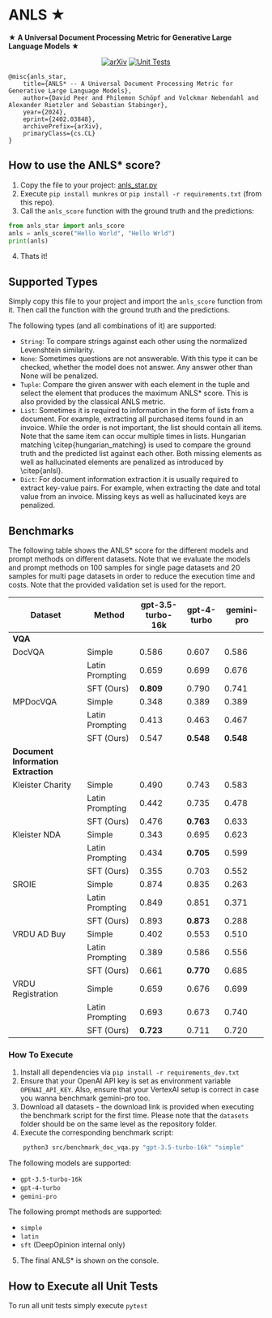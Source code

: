 # ANLS ★
**★ A Universal Document Processing Metric for Generative Large Language Models ★**

<div align="center">

<a href="">[![arXiv](https://img.shields.io/badge/arXiv-2402.03848-30C251.svg)](https://arxiv.org/abs/2402.03848)</a>
<a href="">![Unit Tests](https://github.com/deepopinion/anls_star_metric/actions/workflows/test.yml/badge.svg)</a>

</div>

    @misc{anls_star,
        title={ANLS* -- A Universal Document Processing Metric for Generative Large Language Models}, 
        author={David Peer and Philemon Schöpf and Volckmar Nebendahl and Alexander Rietzler and Sebastian Stabinger},
        year={2024},
        eprint={2402.03848},
        archivePrefix={arXiv},
        primaryClass={cs.CL}
    }

## How to use the ANLS* score?
1. Copy the file to your project: [anls_star.py](src/anls_star.py)
2. Execute `pip install munkres` or `pip install -r requirements.txt` (from this repo). 
3. Call the `anls_score` function with the ground truth and the predictions:

```python
from anls_star import anls_score
anls = anls_score("Hello World", "Hello Wrld")
print(anls)
```

4. Thats it!

## Supported Types
Simply copy this file to your project and import the `anls_score` function from it. Then call the function with the ground truth and the predictions. 

The following types (and all combinations of it) are supported:
- `String`: To compare strings against each other using the normalized Levenshtein similarity.
- `None`: Sometimes questions are not answerable. With this type it can be checked, whether the model does not answer. Any answer other than None will be penalized.
- `Tuple`: Compare the given answer with each element in the tuple and select the element that produces the maximum ANLS* score. This is also provided by the classical ANLS metric.
- `List`: Sometimes it is required to information in the form of lists from a document. For example, extracting all purchased items found in an invoice. While the order is not important, the list should contain all items. Note that the same item can occur multiple times in lists. Hungarian matching \citep{hungarian_matching} is used to compare the ground truth and the predicted list against each other. Both missing elements as well as hallucinated elements are penalized as introduced by \citep{anlsl}.
- `Dict`: For document information extraction it is usually required to extract key-value pairs. For example, when extracting the date and total value from an invoice. Missing keys as well as hallucinated keys are penalized.

## Benchmarks

The following table shows the ANLS* score for the different models and prompt methods on different datasets. Note that we evaluate the models and prompt methods on 100 samples for single page datasets and 20 samples for multi page datasets in order to reduce the execution time and costs. Note that the provided validation set is used for the report.


<!-- Use the following page to convert to latex for the paper https://tableconvert.com/markdown-to-latex -->
| Dataset           | Method     | gpt-3.5-turbo-16k | gpt-4-turbo | gemini-pro |
| ----------------- | ---------- | ----------------- | ----------- | ---------- |
|**VQA**|
| DocVQA            | Simple          | 0.586             | 0.607       | 0.586      |
|                   | Latin Prompting | 0.659             | 0.699       | 0.676      |
|                   | SFT (Ours)      | **0.809**             | 0.790       | 0.741      |
| MPDocVQA          | Simple          | 0.348             | 0.389       | 0.389      |
|                   | Latin Prompting | 0.413             | 0.463       | 0.467      |
|                   | SFT (Ours)      | 0.547             | **0.548**       | **0.548**      |
|**Document Information Extraction**|
| Kleister Charity  | Simple          | 0.490             | 0.743       | 0.583      |
|                   | Latin Prompting | 0.442             | 0.735       | 0.478      |
|                   | SFT (Ours)      | 0.476             | **0.763**       | 0.633      |
| Kleister NDA      | Simple          | 0.343             | 0.695       | 0.623      |
|                   | Latin Prompting | 0.434             | **0.705**       | 0.599      |
|                   | SFT (Ours)      | 0.355             | 0.703       | 0.552      |
| SROIE             | Simple          | 0.874             | 0.835       | 0.263      |
|                   | Latin Prompting | 0.849             | 0.851       | 0.371      |
|                   | SFT (Ours)      | 0.893             | **0.873**       | 0.288      |
| VRDU AD Buy       | Simple          | 0.402             | 0.553       | 0.510      |
|                   | Latin Prompting | 0.389             | 0.586       | 0.556      |
|                   | SFT (Ours)      | 0.661             | **0.770**       | 0.685      |
| VRDU Registration | Simple          | 0.659             | 0.676       | 0.699      |
|                   | Latin Prompting | 0.693             | 0.673       | 0.740      |
|                   | SFT (Ours)      | **0.723**             | 0.711       | 0.720      |


### How To Execute
1. Install all dependencies via `pip install -r requirements_dev.txt`
2. Ensure that your OpenAI API key is set as environment variable `OPENAI_API_KEY`. Also, ensure that your VertexAI setup is correct in case you wanna benchmark gemini-pro too.
3. Download all datasets - the download link is provided when executing the benchmark script for the first time. Please note that the `datasets` folder should be on the same level as the repository folder.
4. Execute the corresponding benchmark script:

```bash
    python3 src/benchmark_doc_vqa.py "gpt-3.5-turbo-16k" "simple"
```

The following models are supported:
- `gpt-3.5-turbo-16k`
- `gpt-4-turbo`
- `gemini-pro`

The following prompt methods are supported:
- `simple`
- `latin`
- `sft` (DeepOpinion internal only)

5. The final ANLS* is shown on the console. 



## How to Execute all Unit Tests
To run all unit tests simply execute `pytest`
